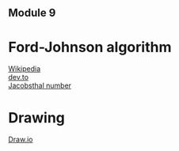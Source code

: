 ## Module 9
# Ford-Johnson algorithm
[Wikipedia](https://fr.wikipedia.org/wiki/Tri_par_fusion-insertion) \
[dev.to](https://dev.to/emuminov/human-explanation-and-step-by-step-visualisation-of-the-ford-johnson-algorithm-5g91) \
[Jacobsthal number](https://en.wikipedia.org/wiki/Jacobsthal_number)
# Drawing
[Draw.io](https://app.diagrams.net/#G1qzLD8h60WpFFQuIJ7j9f6lEzIOKdi-h3#%7B%22pageId%22%3A%22xIoh2AFwNxPXTXQAX7JQ%22%7D)
